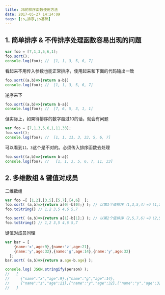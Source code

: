 ```yaml
---
title: JS的排序函数使用方法
date: 2017-05-27 14:24:09
tags: [js,排序,js基础]
---
```


## 1. 简单排序 & 不传排序处理函数容易出现的问题

````javascript
var foo = [7,1,3,5,6,1];
foo.sort();
console.log(foo); //  [1, 1, 3, 5, 6, 7]
````

看起来不用传入参数也能正常排序，使用起来和下面的代码输出一致

````javascript
foo.sort((a,b)=>{return a-b})
console.log(foo); //  [1, 1, 3, 5, 6, 7]
````

逆序来下

````javascript
foo.sort((a,b)=>{return b-a})
console.log(foo); //  [7, 6, 5, 3, 1, 1]
````

但实际上，如果待排序的数字超过10的话，就会有问题


````javascript
var foo = [7,1,3,5,6,1,11,33];
foo.sort();
console.log(foo); //  [1, 1, 11, 3, 33, 5, 6, 7]
````

可以看到`11，3`这个是不对的。必须传入排序函数去处理

````javascript
foo.sort((a,b)=>{return b-a})
console.log(foo); //   [1, 1, 3, 5, 6, 7, 11, 33]
````

## 2. 多维数组 & 键值对成员

二维数组

````javascript
var foo =[ [1,2],[3,5],[5,7],[4,6]  ];
foo.sort( (a,b)=>{return a[0]-b[0];} ); // 以第1个值排序（1,3,5,4）=》(1,3,4,5)
foo.toString() // 1,2 3,5 4,6 5,7

foo.sort( (a,b)=>{return a[1]-b[1];} ); // 以第2个值排序（2,5,7,6）=》(2,5,6,7)
foo.toString() // 1,2 3,5 4,6 5,7

````

键值对成员同理

````javascript
var bar = [
    {name:'x',age:9},{name:'z',age:21},
    {name:'y',age:32},{name:'g',age:14},{name:'y',age:32}
  ];
bar.sort( (a,b)=>{return a.age-b.age} );

console.log( JSON.stringify(person) );
//   [
//     {"name":"x","age":9},{"name":"g","age":14},
//     {"name":"z","age":21},{"name":"y","age":32},{"name":"y","age":32}
//   ]

````
